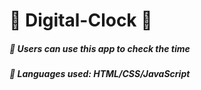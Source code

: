 # 🔹 Digital-Clock 🔹
##### 🔹 <em>Users can use this app to check the time</em>
##### 🔹 <em>Languages used: HTML/CSS/JavaScript</em>
